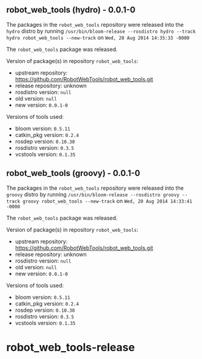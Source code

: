 ## robot_web_tools (hydro) - 0.0.1-0

The packages in the `robot_web_tools` repository were released into the `hydro` distro by running `/usr/bin/bloom-release --rosdistro hydro --track hydro robot_web_tools --new-track` on `Wed, 20 Aug 2014 14:35:33 -0000`

The `robot_web_tools` package was released.

Version of package(s) in repository `robot_web_tools`:
- upstream repository: https://github.com/RobotWebTools/robot_web_tools.git
- release repository: unknown
- rosdistro version: `null`
- old version: `null`
- new version: `0.0.1-0`

Versions of tools used:
- bloom version: `0.5.11`
- catkin_pkg version: `0.2.4`
- rosdep version: `0.10.30`
- rosdistro version: `0.3.5`
- vcstools version: `0.1.35`


## robot_web_tools (groovy) - 0.0.1-0

The packages in the `robot_web_tools` repository were released into the `groovy` distro by running `/usr/bin/bloom-release --rosdistro groovy --track groovy robot_web_tools --new-track` on `Wed, 20 Aug 2014 14:33:41 -0000`

The `robot_web_tools` package was released.

Version of package(s) in repository `robot_web_tools`:
- upstream repository: https://github.com/RobotWebTools/robot_web_tools.git
- release repository: unknown
- rosdistro version: `null`
- old version: `null`
- new version: `0.0.1-0`

Versions of tools used:
- bloom version: `0.5.11`
- catkin_pkg version: `0.2.4`
- rosdep version: `0.10.30`
- rosdistro version: `0.3.5`
- vcstools version: `0.1.35`


robot_web_tools-release
=======================
